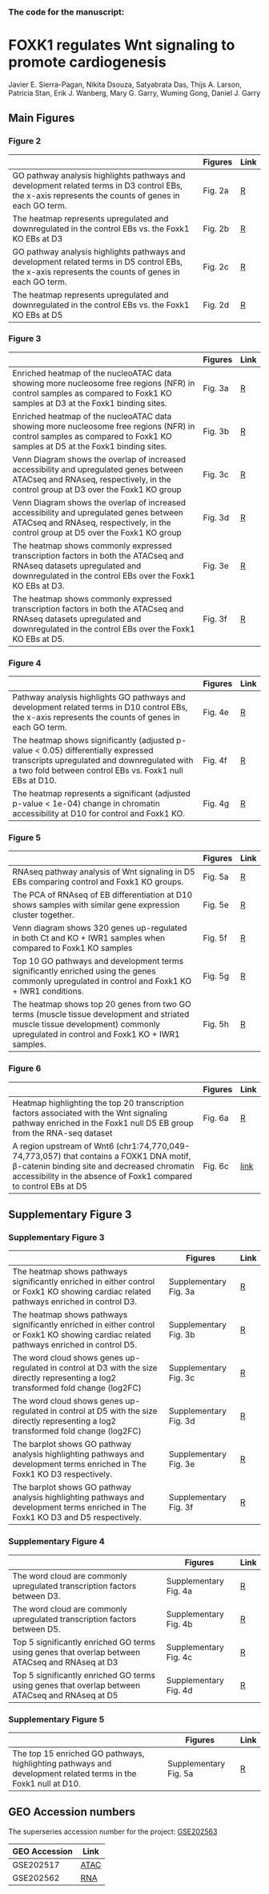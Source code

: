 ### The code for the manuscript:

# FOXK1 regulates Wnt signaling to promote cardiogenesis 

Javier E. Sierra-Pagan, Nikita Dsouza, Satyabrata Das, Thijs A. Larson,
Patricia Stan, Erik J. Wanberg, Mary G. Garry, Wuming Gong, Daniel J.
Garry

## Main Figures

### Figure 2
|  | Figures | Link | 
| --- | --- | --- | 
| GO pathway analysis highlights pathways and development related terms in D3 control EBs, the x-axis represents the counts of genes in each GO term. | Fig. 2a | [R](https://colab.research.google.com/github/djglab/Foxk1_manuscript/blob/main/notebooks/RNAseq_Figure_2_Supplementary_3.ipynb) |
| The heatmap represents  upregulated and downregulated in the control EBs vs. the Foxk1 KO EBs at D3 | Fig. 2b | [R](https://colab.research.google.com/github/djglab/Foxk1_manuscript/blob/main/notebooks/RNAseq_Figure_2_Supplementary_3.ipynb) |
| GO pathway analysis highlights pathways and development related terms in D5 control EBs, the x-axis represents the counts of genes in each GO term. | Fig. 2c | [R](https://colab.research.google.com/github/djglab/Foxk1_manuscript/blob/main/notebooks/RNAseq_Figure_2_Supplementary_3.ipynb) |
| The heatmap represents  upregulated and downregulated in the control EBs vs. the Foxk1 KO EBs at D5 | Fig. 2d | [R](https://colab.research.google.com/github/djglab/Foxk1_manuscript/blob/main/notebooks/RNAseq_Figure_2_Supplementary_3.ipynb) |


### Figure 3
|  | Figures | Link | 
| --- | --- | --- | 
| Enriched heatmap of the nucleoATAC data showing more nucleosome free regions (NFR) in control samples as compared to Foxk1 KO samples at D3 at the Foxk1 binding sites. | Fig. 3a | [R](https://colab.research.google.com/github/djglab/Foxk1_manuscript/blob/main/notebooks/New_Figure_3ab_FOXK1_Nucleoatac_KO_ND_enriched_heatmap_showing_NFR_and_NOR.ipynb) |
| Enriched heatmap of the nucleoATAC data showing more nucleosome free regions (NFR) in control samples as compared to Foxk1 KO samples at D5 at the Foxk1 binding sites. | Fig. 3b | [R](https://colab.research.google.com/github/djglab/Foxk1_manuscript/blob/main/notebooks/New_Figure_3ab_FOXK1_Nucleoatac_KO_ND_enriched_heatmap_showing_NFR_and_NOR.ipynb) |
| Venn Diagram shows the overlap of increased accessibility and upregulated genes between ATACseq and RNAseq, respectively, in the control group at D3 over the Foxk1 KO group | Fig. 3c | [R](https://colab.research.google.com/github/djglab/Foxk1_manuscript/blob/main/notebooks/Figure_3cdef_Supplementary_4_RNA_ATAC_Integration_chromVAR.ipynb) |
| Venn Diagram shows the overlap of increased accessibility and upregulated genes between ATACseq and RNAseq, respectively, in the control group at D5 over the Foxk1 KO group | Fig. 3d | [R](https://colab.research.google.com/github/djglab/Foxk1_manuscript/blob/main/notebooks/Figure_3cdef_Supplementary_4_RNA_ATAC_Integration_chromVAR.ipynb) |
| The heatmap shows commonly expressed transcription factors in both the ATACseq and RNAseq datasets upregulated and downregulated in the control EBs over the Foxk1 KO EBs at D3. | Fig. 3e | [R](https://colab.research.google.com/github/djglab/Foxk1_manuscript/blob/main/notebooks/Figure_3cdef_Supplementary_4_RNA_ATAC_Integration_chromVAR.ipynb) |
| The heatmap shows commonly expressed transcription factors in both the ATACseq and RNAseq datasets upregulated and downregulated in the control EBs over the Foxk1 KO EBs at D5. | Fig. 3f | [R](https://colab.research.google.com/github/djglab/Foxk1_manuscript/blob/main/notebooks/Figure_3cdef_Supplementary_4_RNA_ATAC_Integration_chromVAR.ipynb) |

### Figure 4
|  | Figures | Link | 
| --- | --- | --- | 
| Pathway analysis highlights GO pathways and development related terms in D10 control EBs, the x-axis represents the counts of genes in each GO term. | Fig. 4e | [R](https://colab.research.google.com/github/djglab/Foxk1_manuscript/blob/main/notebooks/Figure_4ef_RNAseq_Foxk1_D10_analysis.ipynb) |
| The heatmap shows significantly (adjusted p-value < 0.05) differentially expressed transcripts upregulated and downregulated with a two fold between control EBs vs. Foxk1 null EBs at D10. | Fig. 4f | [R](https://colab.research.google.com/github/djglab/Foxk1_manuscript/blob/main/notebooks/Figure_4ef_RNAseq_Foxk1_D10_analysis.ipynb) |
| The heatmap represents a significant (adjusted p-value < 1e-04) change in chromatin accessibility at D10 for control and Foxk1 KO. | Fig. 4g | [R](https://colab.research.google.com/github/djglab/Foxk1_manuscript/blob/main/notebooks/Figure_4g_Day_10_FOXK1_chromVAR_ATAC_analysis.ipynb) |

### Figure 5
|  | Figures | Link | 
| --- | --- | --- | 
| RNAseq pathway analysis of Wnt signaling in D5 EBs comparing control and Foxk1 KO groups. | Fig. 5a | [R](https://colab.research.google.com/github/djglab/Foxk1_manuscript/blob/main/notebooks/Figure_6a_and_5a_WNT_at_D5.ipynb) |
| The PCA of RNAseq of EB differentiation at D10 shows samples with similar gene expression cluster together. | Fig. 5e | [R](https://colab.research.google.com/github/djglab/Foxk1_manuscript/blob/main/notebooks/RNAseq_Foxk1_D10_analysis_Control_and_Iwr1_KO_similarity.ipynb) |
| Venn diagram shows 320 genes up-regulated in both Ct and KO + IWR1 samples when compared to Foxk1 KO samples | Fig. 5f | [R](https://colab.research.google.com/github/djglab/Foxk1_manuscript/blob/main/notebooks/RNAseq_Foxk1_D10_analysis_Control_and_Iwr1_KO_similarity.ipynb) |
|  Top 10 GO pathways and development terms significantly enriched using the genes commonly upregulated in control and Foxk1 KO + IWR1 conditions. | Fig. 5g | [R](https://colab.research.google.com/github/djglab/Foxk1_manuscript/blob/main/notebooks/RNAseq_Foxk1_D10_analysis_Control_and_Iwr1_KO_similarity.ipynb) |
|The heatmap shows top 20 genes from two GO terms (muscle tissue development and striated muscle tissue development) commonly upregulated in control and Foxk1 KO + IWR1 samples. | Fig. 5h | [R](https://colab.research.google.com/github/djglab/Foxk1_manuscript/blob/main/notebooks/RNAseq_Foxk1_D10_analysis_Control_and_Iwr1_KO_similarity.ipynb) |

### Figure 6
|  | Figures | Link | 
| --- | --- | --- | 
|  Heatmap highlighting the top 20 transcription factors associated with the Wnt signaling pathway enriched in the Foxk1 null D5 EB group from the RNA-seq dataset | Fig. 6a | [R](https://colab.research.google.com/github/djglab/Foxk1_manuscript/blob/main/notebooks/Figure_6a_and_5a_WNT_at_D5.ipynb) |
| A region upstream of Wnt6 (chr1:74,770,049-74,773,057) that contains a FOXK1 DNA motif, β-catenin binding site and decreased chromatin accessibility in the absence of Foxk1 compared to control EBs at D5 | Fig. 6c | [link](https://genome.ucsc.edu/s/ndsouza/Foxk1_Bcatenin) |


## Supplementary Figure 3

### Supplementary Figure 3
| | Figures | Link |
| --- | --- | --- |
| The heatmap shows pathways significantly enriched in either control or Foxk1 KO showing cardiac related pathways enriched in control D3. | Supplementary Fig. 3a | [R](https://colab.research.google.com/github/djglab/Foxk1_manuscript/blob/main/notebooks/RNAseq_Figure_2_Supplementary_3.ipynb) |
| The heatmap shows pathways significantly enriched in either control or Foxk1 KO showing cardiac related pathways enriched in control D5. | Supplementary Fig. 3b | [R](https://colab.research.google.com/github/djglab/Foxk1_manuscript/blob/main/notebooks/RNAseq_Figure_2_Supplementary_3.ipynb) |
| The word cloud shows genes up-regulated in control at D3 with the size directly representing a log2 transformed fold change (log2FC) | Supplementary Fig. 3c | [R](https://colab.research.google.com/github/djglab/Foxk1_manuscript/blob/main/notebooks/RNAseq_Figure_2_Supplementary_3.ipynb) |
| The word cloud shows genes up-regulated in control at D5 with the size directly representing a log2 transformed fold change (log2FC) | Supplementary Fig. 3d | [R](https://colab.research.google.com/github/djglab/Foxk1_manuscript/blob/main/notebooks/RNAseq_Figure_2_Supplementary_3.ipynb) |
| The barplot shows GO pathway analysis highlighting pathways and development terms enriched in The Foxk1 KO D3 respectively. | Supplementary Fig. 3e | [R](https://colab.research.google.com/github/djglab/Foxk1_manuscript/blob/main/notebooks/RNAseq_Figure_2_Supplementary_3.ipynb) |
| The barplot shows GO pathway analysis highlighting pathways and development terms enriched in The Foxk1 KO D3 and D5 respectively. | Supplementary Fig. 3f | [R](https://colab.research.google.com/github/djglab/Foxk1_manuscript/blob/main/notebooks/RNAseq_Figure_2_Supplementary_3.ipynb) |

### Supplementary Figure 4
| | Figures | Link |
| --- | --- | --- |
| The word cloud are commonly upregulated transcription factors between D3. | Supplementary Fig. 4a | [R](https://colab.research.google.com/github/djglab/Foxk1_manuscript/blob/main/notebooks/Figure_3cdef_Supplementary_4_RNA_ATAC_Integration_chromVAR.ipynb) |
| The word cloud are commonly upregulated transcription factors between D5. | Supplementary Fig. 4b | [R](https://colab.research.google.com/github/djglab/Foxk1_manuscript/blob/main/notebooks/Figure_3cdef_Supplementary_4_RNA_ATAC_Integration_chromVAR.ipynb) |
| Top 5 significantly enriched GO terms using genes that overlap between ATACseq and RNAseq at D3 |  Supplementary Fig. 4c  | [R](https://colab.research.google.com/github/djglab/Foxk1_manuscript/blob/main/notebooks/Supplementary_4cd_Foxk1_RNA_ATAC_Integration_chromVAR.ipynb) |
| Top 5 significantly enriched GO terms using genes that overlap between ATACseq and RNAseq at D5 | Supplementary Fig. 4d  | [R](https://colab.research.google.com/github/djglab/Foxk1_manuscript/blob/main/notebooks/Supplementary_4cd_Foxk1_RNA_ATAC_Integration_chromVAR.ipynb) |

### Supplementary Figure 5
| | Figures | Link |
| --- | --- | --- |
| The top 15 enriched GO pathways, highlighting pathways and development related terms in the Foxk1 null at D10. | Supplementary Fig. 5a | [R](https://colab.research.google.com/github/djglab/Foxk1_manuscript/blob/main/notebooks/Figure_4ef_RNAseq_Foxk1_D10_analysis.ipynb) | 

## GEO Accession numbers
The superseries accession number for the project: [GSE202563](https://www.ncbi.nlm.nih.gov/geo/query/acc.cgi?acc=GSE202563)

| GEO Accession | Link |
| --- | --- |
| GSE202517 | [ATAC](https://www.ncbi.nlm.nih.gov/geo/query/acc.cgi?acc=GSE202517) |
| GSE202562 | [RNA](https://www.ncbi.nlm.nih.gov/geo/query/acc.cgi?acc=GSE202562) |

